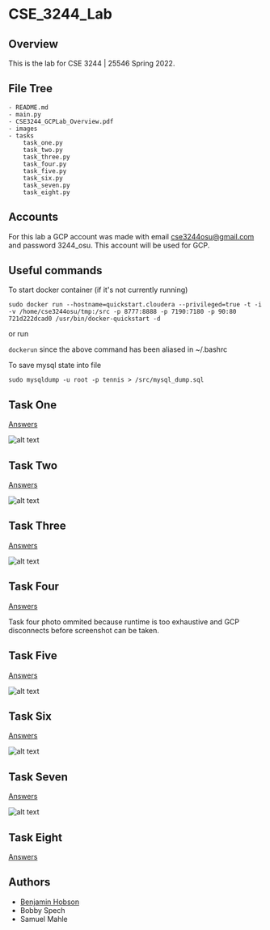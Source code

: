 # CSE_3244_Lab

## Overview
This is the lab for CSE 3244 | 25546 Spring 2022. 

## File Tree
```
- README.md
- main.py
- CSE3244_GCPLab_Overview.pdf
- images
- tasks
    task_one.py
    task_two.py
    task_three.py
    task_four.py
    task_five.py
    task_six.py
    task_seven.py
    task_eight.py
```

## Accounts

For this lab a GCP account was made with email cse3244osu@gmail.com and password 3244_osu. This account will be used for GCP.

## Useful commands

To start docker container (if it's not currently running)

```sudo docker run --hostname=quickstart.cloudera --privileged=true -t -i -v /home/cse3244osu/tmp:/src -p 8777:8888 -p 7190:7180 -p 90:80 721d222dcad0 /usr/bin/docker-quickstart -d```

or run 

```dockerun``` since the above command has been aliased in ~/.bashrc

To save mysql state into file

```sudo mysqldump -u root -p tennis > /src/mysql_dump.sql```

## Task One
[Answers](./tasks/task_one.txt)

![alt text](./images/Task_One.png "Task One Complete")

## Task Two
[Answers](./tasks/task_two.txt)

![alt text](./images/Task_Two.png "Task Two Complete")

## Task Three
[Answers](./tasks/task_three.txt)

![alt text](./images/Task_Three.png "Task Three Complete")

## Task Four
[Answers](./tasks/task_four.txt)

Task four photo ommited because runtime is too exhaustive and GCP disconnects before screenshot can be taken.

## Task Five
[Answers](./tasks/task_five.txt)

![alt text](./images/Task_Five.png "Task Five Complete")

## Task Six
[Answers](./tasks/task_six.txt)

![alt text](./images/Task_Six.png "Task Six Complete")

## Task Seven
[Answers](./tasks/task_seven.txt)

![alt text](./images/Task_Seven.png "Task Seven Complete")

## Task Eight
[Answers](./tasks/task_eight.txt)
    
## Authors

- [Benjamin Hobson](mailto:hobson.89@osu.edu)
- Bobby Spech
- Samuel Mahle